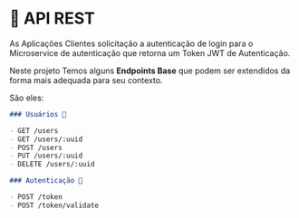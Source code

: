 # 🤵 API REST

As Aplicações Clientes solicitação a autenticação de login para
o Microservice de autenticação que retorna um Token JWT de Autenticação.

Neste projeto Temos alguns **Endpoints Base** que podem ser extendidos da forma mais adequada para seu contexto.

São eles:

``` Markdown
### Usuários 🧑

- GET /users
- GET /users/:uuid
- POST /users
- PUT /users/:uuid
- DELETE /users/:uuid

### Autenticação 🤖

- POST /token
- POST /token/validate
```